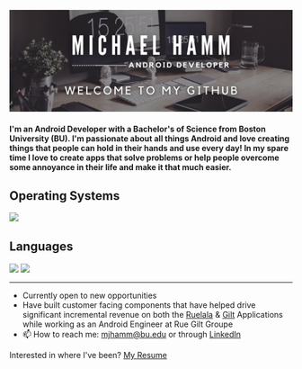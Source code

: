 <p align="center">
  <img src="./welcome.png">
</p>

#### I'm an Android Developer with a Bachelor's of Science from Boston University (BU). I'm passionate about all things Android and love creating things that people can hold in their hands and use every day! In my spare time I love to create apps that solve problems or help people overcome some annoyance in their life and make it that much easier.

## Operating Systems
<img src="https://img.shields.io/badge/Android-3DDC84?style=for-the-badge&logo=android&logoColor=white" />

## Languages
<img src="https://img.shields.io/badge/Kotlin%20-%15b50d.svg?&style=for-the-badge&logo=Kotlin&logoColor=white" /> <img src="https://img.shields.io/badge/Java%20-%15b50d.svg?&style=for-the-badge&logo=Java&logoColor=white" />

---
- Currently open to new opportunities
- Have built customer facing components that have helped drive significant incremental revenue on both the [Ruelala](https://play.google.com/store/apps/details?id=com.retailconvergence.ruelala) & [Gilt](https://play.google.com/store/apps/details?id=com.gilt.android) Applications while working as an Android Engineer at Rue Gilt Groupe
- 📫 How to reach me: mjhamm@bu.edu or through <a href="www.linkedin.com/in/michael-hamm-001"/>LinkedIn</a>

Interested in where I've been? <a href="./Resume-Michael-Hamm.pdf">My Resume</a>

<!---
mjhamm/mjhamm is a ✨ special ✨ repository because its `README.md` (this file) appears on your GitHub profile.
You can click the Preview link to take a look at your changes.
--->
